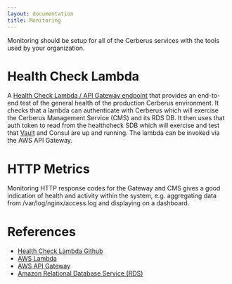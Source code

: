 ```yaml
---
layout: documentation
title: Monitoring
---
```


Monitoring should be setup for all of the Cerberus services with the tools used by your organization.

# Health Check Lambda

A <a target="_blank" onclick="trackOutboundLink('https://github.com/Nike-Inc/cerberus-serverless-components/tree/master/cerberus-health-check-lambda')" href="https://github.com/Nike-Inc/cerberus-serverless-components/tree/master/cerberus-health-check-lambda">Health Check Lambda / API Gateway endpoint</a> that provides an end-to-end test of the 
general health of the production Cerberus environment. It checks that a lambda can authenticate with Cerberus which 
will exercise the Cerberus Management Service (CMS) and its RDS DB. It then uses that auth token to read from the 
healthcheck SDB which will exercise and test that [Vault](../architecture/vault) and Consul are up and 
running.  The lambda can be invoked via the AWS API Gateway.

# HTTP Metrics

Monitoring HTTP response codes for the Gateway and CMS gives a good indication of health and activity within the system, e.g. aggregating data from /var/log/nginx/access.log and displaying on a dashboard.

# References

* <a target="_blank" onclick="trackOutboundLink('https://github.com/Nike-Inc/cerberus-serverless-components/tree/master/cerberus-health-check-lambda')" href="https://github.com/Nike-Inc/cerberus-serverless-components/tree/master/cerberus-health-check-lambda">Health Check Lambda Github</a>
* <a target="_blank" onclick="trackOutboundLink('https://aws.amazon.com/lambda/')" href="https://aws.amazon.com/lambda/">AWS Lambda</a>
* <a target="_blank" onclick="trackOutboundLink('https://aws.amazon.com/api-gateway/')" href="https://aws.amazon.com/api-gateway/">AWS API Gateway</a>
* <a target="_blank" onclick="trackOutboundLink('https://aws.amazon.com/rds/')" href="https://aws.amazon.com/rds/">Amazon Relational Database Service (RDS)</a>